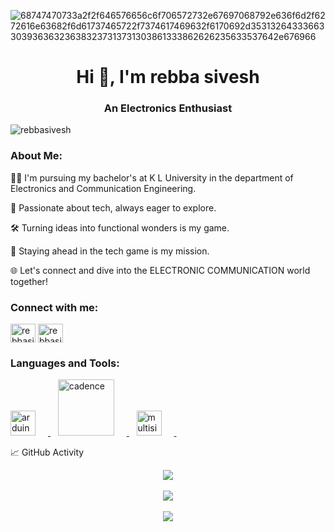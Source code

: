 
![68747470733a2f2f646576656c6f706572732e67697068792e636f6d2f6272616e63682f6d61737465722f7374617469632f6170692d35313264333663303936363236383237313731303861333862626235633537642e676966](https://github.com/user-attachments/assets/20707b4b-8c38-421a-8561-bc99a3771274)

<h1 align="center">Hi 👋, I'm rebba sivesh</h1>
<h3 align="center">An Electronics Enthusiast</h3>

<p align="left"> <img src="https://komarev.com/ghpvc/?username=rebbasivesh&label=Profile%20views&color=0e75b6&style=flat" alt="rebbasivesh" /> </p>
<h3 align="left">About Me:</h3>
 🧑‍🎓 I'm pursuing my bachelor's at K L University in the department of Electronics and Communication Engineering.
 
🌟 Passionate about tech, always eager to explore.

🛠️ Turning ideas into functional wonders is my game.

🚀 Staying ahead in the tech game is my mission.

🌐 Let's connect and dive into the ELECTRONIC COMMUNICATION world together!
<h3 align="left">Connect with me:</h3>
<p align="left">
<a href="https://instagram.com/rebbasivesh" target="blank"><img align="center" src="https://raw.githubusercontent.com/rahuldkjain/github-profile-readme-generator/master/src/images/icons/Social/instagram.svg" alt="rebbasivesh" height="30" width="40" /></a>
 <a href="https://www.linkedin.com/in/rebba-sivesh-a52559249/" target="blank">
    <img align="center" src="https://raw.githubusercontent.com/rahuldkjain/github-profile-readme-generator/master/src/images/icons/Social/linked-in-alt.svg" alt="rebbasivesh" height="30" width="40" />
</a>

</p>


<h3 align="left">Languages and Tools:</h3>
<p align="left">
  <a href="https://www.arduino.cc/" target="_blank" rel="noreferrer">
    <img src="https://cdn.worldvectorlogo.com/logos/arduino-1.svg" alt="arduino" width="40" height="40" style="margin-right: 20px;"/>
  </a>&nbsp;&nbsp; 
  <a href="https://www.cadence.com/en_US/home.html" target="_blank" rel="noreferrer">
    <img src="https://upload.wikimedia.org/wikipedia/commons/4/48/Cadence-Logo.svg" alt="cadence" width="90" height="90" style="margin-right: 20px;"/>
  </a>&nbsp;&nbsp;
  <a href="https://www.ni.com/en-in/shop/electronic-test-instrumentation/application-software-for-electronic-test-and-instrumentation-category/what-is-multisim.html" target="_blank" rel="noreferrer">
    <img src="https://digilent.com/blog/wp-content/uploads/2015/01/184_multisim_app_icon_ill.png" alt="multisim" width="40" height="40" style="margin-right: 20px;"/>
  </a>&nbsp;&nbsp;
</p>
📈 GitHub Activity

<p align="center">
  <img src="https://github-readme-streak-stats.herokuapp.com/?user=rebbasivesh&theme=tokyonight" />
  <br><br>
  <img src="https://github-readme-stats.vercel.app/api?username=rebbasivesh&show_icons=true&theme=tokyonight" />
  <br><br>
  <img src="https://github-readme-stats.vercel.app/api/top-langs/?username=rebbasivesh&layout=compact&theme=tokyonight" />
</p>

